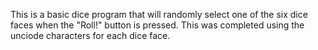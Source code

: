 This is a basic dice program that will randomly select one of the six dice faces when the "Roll!" button is pressed. This was completed using the unciode characters for each dice face. 
